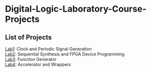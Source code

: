 # Digital-Logic-Laboratory-Course-Projects

## List of Projects
[Lab1](https://github.com/mohammadhasanloo/Operating-System-Laboratory-Projects/tree/main/Project1): Clock and Periodic Signal Generation<br/>
[Lab2](https://github.com/mohammadhasanloo/Operating-System-Laboratory-Projects/tree/main/Project2): Sequential Synthesis and FPGA Device
Programming<br/>
[Lab3](https://github.com/mohammadhasanloo/Operating-System-Laboratory-Projects/tree/main/Project3): Function Generator<br/>
[Lab4](https://github.com/mohammadhasanloo/Operating-System-Laboratory-Projects/tree/main/Project4): Accelerator and Wrappers<br/>
